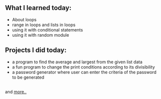 ## What I learned today:  
- About loops  
- range in loops and lists in loops  
- using it with conditional statements  
- using it with random module  

## Projects I did today:  
- a program to find the average and largest from the given list data  
- a fun program to change the print conditions according to its divisibility  
- a password generator where user can enter the criteria of the password to be generated  

&nbsp;  
and [more..](../Day5/)  